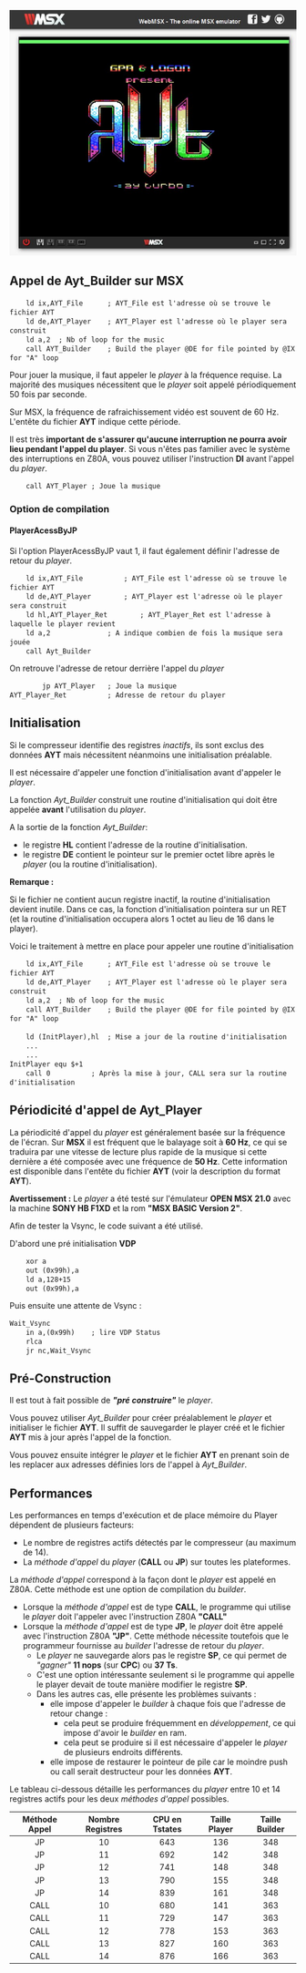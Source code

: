 ![Image Presentation CPC](../../images/MSXPRES.jpg)

## Appel de Ayt_Builder sur MSX

		ld ix,AYT_File		; AYT_File est l'adresse où se trouve le fichier AYT
		ld de,AYT_Player	; AYT_Player est l'adresse où le player sera construit
        ld a,2	; Nb of loop for the music
		call AYT_Builder	; Build the player @DE for file pointed by @IX for "A" loop

Pour jouer la musique, il faut appeler le *player* à la fréquence requise. 
La majorité des musiques nécessitent que le *player* soit appelé périodiquement 50 fois par seconde.

Sur MSX, la fréquence de rafraichissement vidéo est souvent de 60 Hz.
L'entête du fichier **AYT** indique cette période. 

Il est très **important de s'assurer qu'aucune interruption ne pourra avoir lieu pendant l'appel du player**. Si vous n'êtes pas familier avec le système des interruptions en Z80A, vous pouvez utiliser l'instruction **DI** avant l'appel du *player*.

		call AYT_Player	; Joue la musique

### Option de compilation
#### PlayerAcessByJP

Si l'option PlayerAcessByJP vaut 1, il faut également définir l'adresse de retour du *player*.

		ld ix,AYT_File			; AYT_File est l'adresse où se trouve le fichier AYT
		ld de,AYT_Player		; AYT_Player est l'adresse où le player sera construit
		ld hl,AYT_Player_Ret		; AYT_Player_Ret est l'adresse à laquelle le player revient
		ld a,2				; A indique combien de fois la musique sera jouée
		call Ayt_Builder

On retrouve l'adresse de retour derrière l'appel du *player* 

			jp AYT_Player	; Joue la musique
	AYT_Player_Ret			; Adresse de retour du player

## Initialisation
Si le compresseur identifie des registres *inactifs*, ils sont exclus des données **AYT** mais nécessitent néanmoins une initialisation préalable.

Il est nécessaire d'appeler une fonction d'initialisation avant d'appeler le *player*.

La fonction *Ayt_Builder* construit une routine d'initialisation qui doit être appelée **avant** l'utilisation du *player*.

A la sortie de la fonction *Ayt_Builder*:
- le registre **HL** contient l'adresse de la routine d'initialisation.
- le registre **DE** contient le pointeur sur le premier octet libre après le *player* (ou la routine d'initialisation).

**Remarque :**

Si le fichier ne contient aucun registre inactif, la routine d'initialisation devient inutile.
Dans ce cas, la fonction d'initialisation pointera sur un RET (et la routine d'initialisation occupera alors 1 octet au lieu de 16 dans le player).

Voici le traitement à mettre en place pour appeler une routine d'initialisation 

		ld ix,AYT_File		; AYT_File est l'adresse où se trouve le fichier AYT
		ld de,AYT_Player	; AYT_Player est l'adresse où le player sera construit
        ld a,2	; Nb of loop for the music
		call AYT_Builder	; Build the player @DE for file pointed by @IX for "A" loop

		ld (InitPlayer),hl	; Mise a jour de la routine d'initialisation
		...
		...
	InitPlayer equ $+1
		call 0			; Après la mise à jour, CALL sera sur la routine d'initialisation


## Périodicité d'appel de Ayt_Player
La périodicité d'appel du *player* est généralement basée sur la fréquence de l'écran.
Sur **MSX** il est fréquent que le balayage soit à **60 Hz**, ce qui se traduira par une vitesse de lecture plus rapide de la musique si cette dernière a été composée avec une fréquence de **50 Hz**.
Cette information est disponible dans l'entête du fichier **AYT** (voir la description du format **AYT**).

**Avertissement :** Le *player* a été testé sur l'émulateur **OPEN MSX 21.0** avec la machine **SONY HB F1XD** et la rom **"MSX BASIC Version 2"**. 


Afin de tester la Vsync, le code suivant a été utilisé.

D'abord une pré initialisation **VDP**

        xor a
        out (0x99h),a
        ld a,128+15
        out (0x99h),a

Puis ensuite une attente de Vsync :

    Wait_Vsync
        in a,(0x99h)    ; lire VDP Status
        rlca
        jr nc,Wait_Vsync


## Pré-Construction
Il est tout à fait possible de ***"pré construire"*** le *player*.

Vous pouvez utiliser *Ayt_Builder* pour créer préalablement le *player* et initialiser le fichier **AYT**.
Il suffit de sauvegarder le player créé et le fichier **AYT** mis à jour après l'appel de la fonction.

Vous pouvez ensuite intégrer le *player* et le fichier **AYT** en prenant soin de les replacer aux adresses définies lors de l'appel à *Ayt_Builder*.

## Performances

Les performances en temps d'exécution et de place mémoire du Player dépendent de plusieurs facteurs:
- Le nombre de registres actifs détectés par le compresseur (au maximum de 14).
- La *méthode d'appel* du *player* (**CALL** ou **JP**) sur toutes les plateformes.

La *méthode d'appel* correspond à la façon dont le *player* est appelé en Z80A.
Cette méthode est une option de compilation du *builder*.
- Lorsque la *méthode d'appel* est de type **CALL**, le programme qui utilise le *player* doit l'appeler avec l'instruction Z80A **"CALL"**
- Lorsque la *méthode d'appel* est de type **JP**, le *player* doit être appelé avec l'instruction Z80A **"JP"**. Cette méthode nécessite toutefois que le programmeur fournisse au *builder* l'adresse de retour du *player*.
  - Le *player* ne sauvegarde alors pas le registre **SP**, ce qui permet de *"gagner"* **11 nops** (sur **CPC**) ou **37 Ts**.
  - C'est une option intéressante seulement si le programme qui appelle le player devait de toute manière modifier le registre **SP**.
  - Dans les autres cas, elle présente les problèmes suivants :
    - elle impose d'appeler le *builder* à chaque fois que l'adresse de retour change :
      - cela peut se produire fréquemment en *développement*, ce qui impose d'avoir le *builder* en ram.
      - cela peut se produire si il est nécessaire d'appeler le *player* de plusieurs endroits différents.
    - elle impose de restaurer le pointeur de pile car le moindre push ou call serait destructeur pour les données **AYT**.
  
Le tableau ci-dessous détaille les performances du *player* entre 10 et 14 registres actifs pour les deux *méthodes d'appel* possibles.


| Méthode Appel | Nombre Registres | CPU en Tstates | Taille Player | Taille Builder |
| :-----------: | :--------------: | :---------: | :-----------: | :------------: |
| JP            | 10               | 643         | 136           | 348            |
| JP            | 11               | 692         | 142           | 348            |    
| JP            | 12               | 741         | 148           | 348            |        
| JP            | 13               | 790         | 155           | 348            |        
| JP            | 14               | 839         | 161           | 348            |  
| CALL          | 10               | 680         | 141           | 363            |
| CALL          | 11               | 729         | 147           | 363            |
| CALL          | 12               | 778         | 153           | 363            |
| CALL          | 13               | 827         | 160           | 363            |
| CALL          | 14               | 876         | 166           | 363            |







